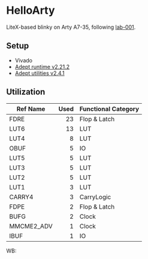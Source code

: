 # HelloArty

LiteX-based blinky on Arty A7-35, following [lab-001](https://github.com/litex-hub/fpga_101/tree/master/lab001).

## Setup

- Vivado
- [Adept runtime v2.21.2](https://mautic.digilentinc.com/adept-runtime-download)
- [Adept utilities v2.4.1](https://mautic.digilentinc.com/adept-utilities-download)

## Utilization

|  Ref Name  | Used | Functional Category |
|------------|-----:|---------------------|
| FDRE       |   23 |        Flop & Latch |
| LUT6       |   13 |                 LUT |
| LUT4       |    8 |                 LUT |
| OBUF       |    5 |                  IO |
| LUT5       |    5 |                 LUT |
| LUT3       |    5 |                 LUT |
| LUT2       |    5 |                 LUT |
| LUT1       |    3 |                 LUT |
| CARRY4     |    3 |          CarryLogic |
| FDPE       |    2 |        Flop & Latch |
| BUFG       |    2 |               Clock |
| MMCME2_ADV |    1 |               Clock |
| IBUF       |    1 |                  IO |


WB:
